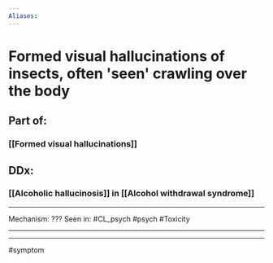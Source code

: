 ```yaml
---
Aliases:
---
```

# Formed visual hallucinations of insects, often 'seen' crawling over the body
## Part of:
### [[Formed visual hallucinations]]
## DDx:
### [[Alcoholic hallucinosis]] in [[Alcohol withdrawal syndrome]]
---
Mechanism: ???
Seen in: #CL_psych #psych #Toxicity 

---


---
#symptom 